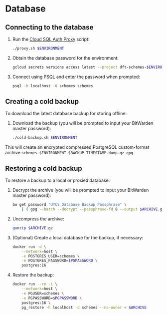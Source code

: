 # Database

## Connecting to the database

1. Run the [Cloud SQL Auth Proxy](https://cloud.google.com/sql/docs/postgres/sql-proxy) script:

   ```bash
   ./proxy.sh $ENVIRONMENT
   ```

1. Obtain the database password for the environment:

   ```bash
   gcloud secrets versions access latest --project dft-schemes-$ENVIRONMENT --secret database-password
   ```

1. Connect using PSQL and enter the password when prompted:

   ```bash
   psql -h localhost -U schemes schemes
   ```

## Creating a cold backup

To download the latest database backup for storing offline:

1. Download the backup (you will be prompted to input your BitWarden master password):

   ```bash
   ./cold-backup.sh $ENVIRONMENT
   ```

This will create an encrypted compressed PostgreSQL custom-format archive `schemes-$ENVIRONMENT-$BACKUP_TIMESTAMP.dump.gz.gpg`.

## Restoring a cold backup

To restore a backup to a local or proxied database:

1. Decrypt the archive (you will be prompted to input your BitWarden master password):

   ```bash
   bw get password "UYCS Database Backup Passphrase" \
       | ( gpg --batch --decrypt --passphrase-fd 0 --output $ARCHIVE.gz $ARCHIVE.gz.gpg && rm $ARCHIVE.gz.gpg )
   ```

1. Uncompress the archive:

   ```bash
   gunzip $ARCHIVE.gz
   ```

1. (Optional) Create a local database for the backup, if necessary:

   ```bash
   docker run -d \
       --network=host \
       -e POSTGRES_USER=schemes \
       -e POSTGRES_PASSWORD=$PGPASSWORD \
       postgres:16
   ```

1. Restore the backup:

   ```bash
   docker run --rm -i \
       --network=host \
       -e PGUSER=schemes \
       -e PGPASSWORD=$PGPASSWORD \
       postgres:16 \
       pg_restore -h localhost -d schemes --no-owner < $ARCHIVE
   ```
